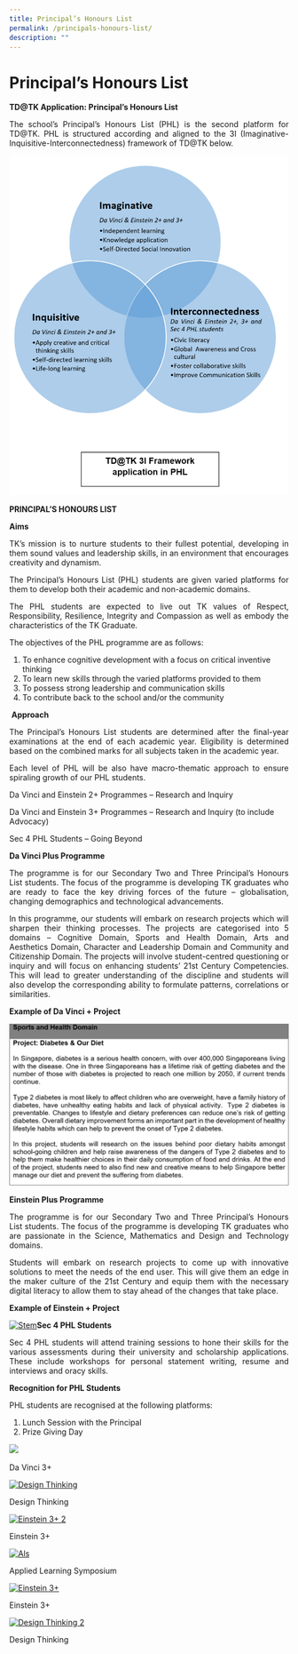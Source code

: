 ```yaml
---
title: Principal’s Honours List
permalink: /principals-honours-list/
description: ""
---
```

# Principal’s Honours List

**TD@TK Application: Principal’s Honours List**

<p style="text-align: justify;">The school’s Principal’s Honours List (PHL) is the second platform for TD@TK. PHL is structured according and aligned to the 3I (Imaginative-Inquisitive-Interconnectedness) framework of TD@TK below.</p>

[![](/images/PHL.png)](/images/PHL.png)

**PRINCIPAL’S HONOURS LIST**

**Aims**

<p style="text-align: justify;">TK’s mission is to nurture students to their fullest potential, developing in them sound values and leadership skills, in an environment that encourages creativity and dynamism.</p>

<p style="text-align: justify;">The Principal’s Honours List (PHL) students are given varied platforms for them to develop both their academic and non-academic domains.</p>

<p style="text-align: justify;">The PHL students are expected to live out TK values of Respect, Responsibility, Resilience, Integrity and Compassion as well as embody the characteristics of the TK Graduate.</p>

The objectives of the PHL programme are as follows:

1.  To enhance cognitive development with a focus on critical inventive thinking
2.  To learn new skills through the varied platforms provided to them
3.  To possess strong leadership and communication skills
4.  To contribute back to the school and/or the community

 **Approach**

<p style="text-align: justify;">The Principal’s Honours List students are determined after the final-year examinations at the end of each academic year. Eligibility is determined based on the combined marks for all subjects taken in the academic year.</p>

<p style="text-align: justify;">Each level of PHL will be also have macro-thematic approach to ensure spiraling growth of our PHL students.</p>

Da Vinci and Einstein 2+ Programmes – Research and Inquiry

Da Vinci and Einstein 3+ Programmes – Research and Inquiry (to include Advocacy)

Sec 4 PHL Students – Going Beyond

**Da Vinci Plus Programme**

<p style="text-align: justify;">The programme is for our Secondary Two and Three Principal’s Honours List students. The focus of the programme is developing TK graduates who are ready to face the key driving forces of the future – globalisation, changing demographics and technological advancements.</p>

<p style="text-align: justify;">In this programme, our students will embark on research projects which will sharpen their thinking processes. The projects are categorised into 5 domains – Cognitive Domain, Sports and Health Domain, Arts and Aesthetics Domain, Character and Leadership Domain and Community and Citizenship Domain. The projects will involve student-centred questioning or inquiry and will focus on enhancing students’ 21st Century Competencies. This will lead to greater understanding of the discipline and students will also develop the corresponding ability to formulate patterns, correlations or similarities.</p>

**Example of Da Vinci + Project**

[![Sports & Health Domain](/images/Sports-Health-Domain.png)](/images/Sports-Health-Domain.png)

**Einstein Plus Programme**

<p style="text-align: justify;">The programme is for our Secondary Two and Three Principal’s Honours List students. The focus of the programme is developing TK graduates who are passionate in the Science, Mathematics and Design and Technology domains.</p>

<p style="text-align: justify;">Students will embark on research projects to come up with innovative solutions to meet the needs of the end user. This will give them an edge in the maker culture of the 21st Century and equip them with the necessary digital literacy to allow them to stay ahead of the changes that take place.</p>

**Example of Einstein + Project**

[![Stem](https://tanjongkatongsec.moe.edu.sg/wp-content/uploads/2021/02/STEM-1024x679.png)](https://tanjongkatongsec.moe.edu.sg/wp-content/uploads/2021/02/STEM.png)**Sec 4 PHL Students**

<p style="text-align: justify;">Sec 4 PHL students will attend training sessions to hone their skills for the various assessments during their university and scholarship applications. These include workshops for personal statement writing, resume and interviews and oracy skills.</p>

**Recognition for PHL Students**

PHL students are recognised at the following platforms:

1.  Lunch Session with the Principal
2.  Prize Giving Day

[![](https://tanjongkatongsec.moe.edu.sg/wp-content/uploads/2021/02/Da-Vinci-3-225x300.jpg)](https://tanjongkatongsec.moe.edu.sg/principals-honours-list/da-vinci-3/)

Da Vinci 3+

[![Design Thinking](https://tanjongkatongsec.moe.edu.sg/wp-content/uploads/2021/02/Design-Thinking-225x300.jpg)](https://tanjongkatongsec.moe.edu.sg/principals-honours-list/design-thinking/)

Design Thinking

  

[![Einstein 3+ 2](https://tanjongkatongsec.moe.edu.sg/wp-content/uploads/2021/02/Einstein-3_2-300x225.jpg)](https://tanjongkatongsec.moe.edu.sg/principals-honours-list/einstein-3_2/)

Einstein 3+

[![Als](https://tanjongkatongsec.moe.edu.sg/wp-content/uploads/2021/02/ALS-300x225.jpg)](https://tanjongkatongsec.moe.edu.sg/principals-honours-list/als/)

Applied Learning Symposium

  

[![Einstein 3+](https://tanjongkatongsec.moe.edu.sg/wp-content/uploads/2021/02/Einstein-3-300x225.jpg)](https://tanjongkatongsec.moe.edu.sg/principals-honours-list/einstein-3/)

Einstein 3+

[![Design Thinking 2](https://tanjongkatongsec.moe.edu.sg/wp-content/uploads/2021/02/Design-Thinking_2-300x225.jpg)](https://tanjongkatongsec.moe.edu.sg/principals-honours-list/design-thinking_2/)

Design Thinking